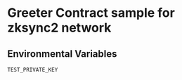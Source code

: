 # Greeter Contract sample for zksync2 network

## Environmental Variables
```shell
TEST_PRIVATE_KEY
```